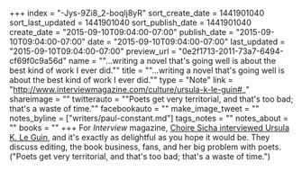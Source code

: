 +++
index = "-Jys-9Zi8_2-boqIj8yR"
sort_create_date = 1441901040
sort_last_updated = 1441901040
sort_publish_date = 1441901040
create_date = "2015-09-10T09:04:00-07:00"
publish_date = "2015-09-10T09:04:00-07:00"
date = "2015-09-10T09:04:00-07:00"
last_updated = "2015-09-10T09:04:00-07:00"
preview_url = "0e2f1713-2011-73a7-6494-cf69f0c9a56d"
name = "\"...writing a novel that's going well is about the best kind of work I ever did.\""
title = "\"...writing a novel that's going well is about the best kind of work I ever did.\""
type = "Note"
link = "http://www.interviewmagazine.com/culture/ursula-k-le-guin#_"
shareimage = ""
twitterauto = "\"Poets get very territorial, and that's too bad; that's a waste of time.\""
facebookauto = ""
make_image_tweet = ""
notes_byline = ["writers/paul-constant.md"]
tags_notes = ""
notes_about = ""
books = ""
+++
For *Interview* magazine, [Choire Sicha interviewed Ursula K. Le Guin](http://www.interviewmagazine.com/culture/ursula-k-le-guin#_), and it's exactly as delightful as you hope it would be. They discuss editing, the book business, fans, and her big problem with poets. ("Poets get very territorial, and that's too bad; that's a waste of time.")